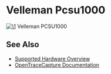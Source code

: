 # Velleman Pcsu1000

[![\1](../../assets/hardware/general/\2)](./File:Velleman_PCSU1000.jpg.html)
[](./File:Velleman_PCSU1000.jpg.html "Enlarge")
Velleman PCSU1000

## See Also
- [Supported Hardware Overview](../supported-hardware.md)
- [OpenTraceCapture Documentation](../../opentracecapture/overview.md)
